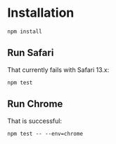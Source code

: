 # Installation

`npm install`

## Run Safari

That currently fails with Safari 13.x:

`npm test`

## Run Chrome

That is successful:

`npm test -- --env=chrome`

